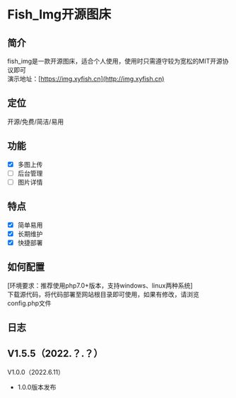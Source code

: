 # Fish_Img开源图床<br>
## 简介
fish_img是一款开源图床，适合个人使用，使用时只需遵守较为宽松的MIT开源协议即可<br>
演示地址：[https://img.xyfish.cn](http://img.xyfish.cn)<br>

## 定位
开源/免费/简洁/易用

## 功能
- [x] 多图上传
- [ ] 后台管理
- [ ] 图片详情

## 特点
- [x] 简单易用
- [x] 长期维护
- [x] 快捷部署

## 如何配置<br>
[环境要求：推荐使用php7.0+版本，支持windows、linux两种系统]<br>
下载源代码，将代码部署至网站根目录即可使用，如果有修改，请浏览config.php文件

## 日志<br>
V1.5.5（2022.？.？）<br>
- 

V1.0.0（2022.6.11）<br>
- 1.0.0版本发布<br>
